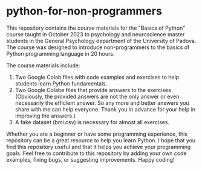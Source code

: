 # python-for-non-programmers
This repository contains the course materials for the "Basics of Python" course taught in October 2023 to psychology and neuroscience master students in the General Psychology department of the University of Padova. The course was designed to introduce non-programmers to the basics of Python programming language in 20 hours.

The course materials include:
1. Two Google Colab files with code examples and exercises to help students learn Python fundamentals.
2. Two Google Colabe files that provide answers to the exercises (Obviously, the provided answers are not the only answer or even necessarily the efficient answer. So any more and better answers you share with me can help everyone. Thank you in advance for your help in improving the answers.)
3. A fake dataset (bmi.csv) is necessary for almost all exercises.

Whether you are a beginner or have some programming experience, this repository can be a great resource to help you learn Python. I hope that you find this repository useful and that it helps you achieve your programming goals. Feel free to contribute to this repository by adding your own code examples, fixing bugs, or suggesting improvements. Happy coding!
